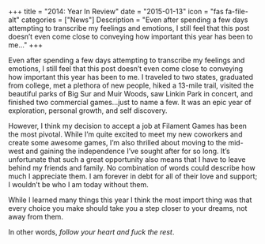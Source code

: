 +++
title = "2014: Year In Review"
date = "2015-01-13"
icon = "fas fa-file-alt"
categories = ["News"]
Description = "Even after spending a few days attempting to transcribe my feelings and emotions, I still feel that this post doesn’t even come close to conveying how important this year has been to me..."
+++

Even after spending a few days attempting to transcribe my feelings and emotions, I still feel that this post doesn’t even come close to conveying how important this year has been to me. I traveled to two states, graduated from college, met a plethora of new people, hiked a 13-mile trail, visited the beautiful parks of Big Sur and Muir Woods, saw Linkin Park in concert, and finished two commercial games…just to name a few. It was an epic year of exploration, personal growth, and self discovery.

However, I think my decision to accept a job at Filament Games has been the most pivotal. While I’m quite excited to meet my new coworkers and create some awesome games, I’m also thrilled about moving to the mid-west and gaining the independence I’ve sought after for so long. It’s unfortunate that such a great opportunity also means that I have to leave behind my friends and family. No combination of words could describe how much I appreciate them. I am forever in debt for all of their love and support; I wouldn’t be who I am today without them.

While I learned many things this year I think the most import thing was that every choice you make should take you a step closer to your dreams, not away from them.

In other words, *follow your heart and fuck the rest*.